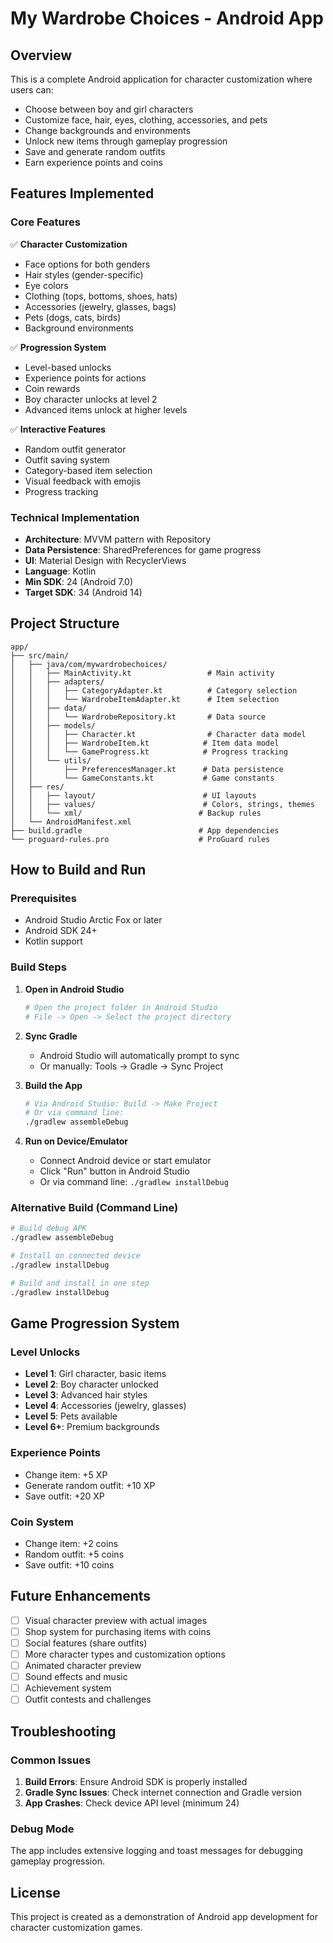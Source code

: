 # My Wardrobe Choices - Android App

## Overview
This is a complete Android application for character customization where users can:
- Choose between boy and girl characters
- Customize face, hair, eyes, clothing, accessories, and pets
- Change backgrounds and environments
- Unlock new items through gameplay progression
- Save and generate random outfits
- Earn experience points and coins

## Features Implemented

### Core Features
✅ **Character Customization**
- Face options for both genders
- Hair styles (gender-specific)
- Eye colors
- Clothing (tops, bottoms, shoes, hats)
- Accessories (jewelry, glasses, bags)
- Pets (dogs, cats, birds)
- Background environments

✅ **Progression System**
- Level-based unlocks
- Experience points for actions
- Coin rewards
- Boy character unlocks at level 2
- Advanced items unlock at higher levels

✅ **Interactive Features**
- Random outfit generator
- Outfit saving system
- Category-based item selection
- Visual feedback with emojis
- Progress tracking

### Technical Implementation
- **Architecture**: MVVM pattern with Repository
- **Data Persistence**: SharedPreferences for game progress
- **UI**: Material Design with RecyclerViews
- **Language**: Kotlin
- **Min SDK**: 24 (Android 7.0)
- **Target SDK**: 34 (Android 14)

## Project Structure
```
app/
├── src/main/
│   ├── java/com/mywardrobechoices/
│   │   ├── MainActivity.kt                 # Main activity
│   │   ├── adapters/
│   │   │   ├── CategoryAdapter.kt          # Category selection
│   │   │   └── WardrobeItemAdapter.kt      # Item selection
│   │   ├── data/
│   │   │   └── WardrobeRepository.kt       # Data source
│   │   ├── models/
│   │   │   ├── Character.kt                # Character data model
│   │   │   ├── WardrobeItem.kt            # Item data model
│   │   │   └── GameProgress.kt            # Progress tracking
│   │   └── utils/
│   │       ├── PreferencesManager.kt      # Data persistence
│   │       └── GameConstants.kt           # Game constants
│   ├── res/
│   │   ├── layout/                        # UI layouts
│   │   ├── values/                        # Colors, strings, themes
│   │   └── xml/                          # Backup rules
│   └── AndroidManifest.xml
├── build.gradle                          # App dependencies
└── proguard-rules.pro                    # ProGuard rules
```

## How to Build and Run

### Prerequisites
- Android Studio Arctic Fox or later
- Android SDK 24+
- Kotlin support

### Build Steps
1. **Open in Android Studio**
   ```bash
   # Open the project folder in Android Studio
   # File -> Open -> Select the project directory
   ```

2. **Sync Gradle**
   - Android Studio will automatically prompt to sync
   - Or manually: Tools -> Gradle -> Sync Project

3. **Build the App**
   ```bash
   # Via Android Studio: Build -> Make Project
   # Or via command line:
   ./gradlew assembleDebug
   ```

4. **Run on Device/Emulator**
   - Connect Android device or start emulator
   - Click "Run" button in Android Studio
   - Or via command line: `./gradlew installDebug`

### Alternative Build (Command Line)
```bash
# Build debug APK
./gradlew assembleDebug

# Install on connected device
./gradlew installDebug

# Build and install in one step
./gradlew installDebug
```

## Game Progression System

### Level Unlocks
- **Level 1**: Girl character, basic items
- **Level 2**: Boy character unlocked
- **Level 3**: Advanced hair styles
- **Level 4**: Accessories (jewelry, glasses)
- **Level 5**: Pets available
- **Level 6+**: Premium backgrounds

### Experience Points
- Change item: +5 XP
- Generate random outfit: +10 XP
- Save outfit: +20 XP

### Coin System
- Change item: +2 coins
- Random outfit: +5 coins
- Save outfit: +10 coins

## Future Enhancements
- [ ] Visual character preview with actual images
- [ ] Shop system for purchasing items with coins
- [ ] Social features (share outfits)
- [ ] More character types and customization options
- [ ] Animated character preview
- [ ] Sound effects and music
- [ ] Achievement system
- [ ] Outfit contests and challenges

## Troubleshooting

### Common Issues
1. **Build Errors**: Ensure Android SDK is properly installed
2. **Gradle Sync Issues**: Check internet connection and Gradle version
3. **App Crashes**: Check device API level (minimum 24)

### Debug Mode
The app includes extensive logging and toast messages for debugging gameplay progression.

## License
This project is created as a demonstration of Android app development for character customization games.